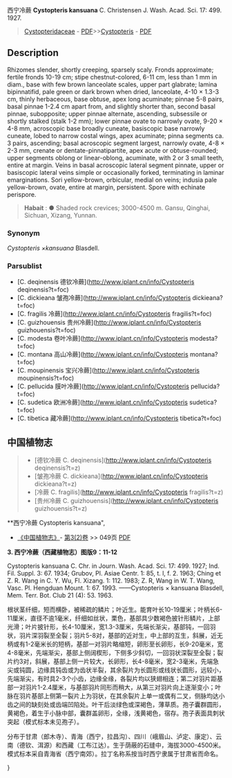 西宁冷蕨 **Cystopteris kansuana** C. Christensen J. Wash. Acad. Sci. 17: 499. 1927.

> [Cystopteridaceae](http://www.iplant.cn/info/Cystopteridaceae?t=foc) - [PDF](http://www.iplant.cn/foc/pdf/Cystopteridaceae.pdf)>>[Cystopteris](http://www.iplant.cn/info/Cystopteris?t=foc) - [PDF](http://www.iplant.cn/foc/pdf/Cystopteris.pdf)

## Description

Rhizomes slender, shortly creeping, sparsely scaly. Fronds approximate; fertile fronds 10-19 cm; stipe chestnut-colored, 6-11 cm, less than 1 mm in diam., base with few brown lanceolate scales, upper part glabrate; lamina bipinnatifid, pale green or dark brown when dried, lanceolate, 4-10 × 1.3-3 cm, thinly herbaceous, base obtuse, apex long acuminate; pinnae 5-8 pairs, basal pinnae 1-2.4 cm apart from, and slightly shorter than, second basal pinnae, subopposite; upper pinnae alternate, ascending, subsessile or shortly stalked (stalk 1-2 mm); lower pinnae ovate to narrowly ovate, 9-20 × 4-8 mm, acroscopic base broadly cuneate, basiscopic base narrowly cuneate, lobed to narrow costal wings, apex acuminate; pinna segments ca. 3 pairs, ascending; basal acroscopic segment largest, narrowly ovate, 4-8 × 2-3 mm, crenate or dentate-pinnatipartite, apex acute or obtuse-rounded; upper segments oblong or linear-oblong, acuminate, with 2 or 3 small teeth, entire at margin. Veins in basal acroscopic lateral segment pinnate, upper or basiscopic lateral veins simple or occasionally forked, terminating in laminar emarginations. Sori yellow-brown, orbicular, medial on veins; indusia pale yellow-brown, ovate, entire at margin, persistent. Spore with echinate perispore.


> **Habait** : 
>● Shaded rock crevices; 3000-4500 m. Gansu, Qinghai, Sichuan, Xizang, Yunnan.

### Synonym
*Cystopteris ×kansuana* Blasdell.

### Parsublist

* [C.  deqinensis  德钦冷蕨](http://www.iplant.cn/info/Cystopteris deqinensis?t=foc)
* [C.  dickieana  皱孢冷蕨](http://www.iplant.cn/info/Cystopteris dickieana?t=foc)
* [C.  fragilis  冷蕨](http://www.iplant.cn/info/Cystopteris fragilis?t=foc)
* [C.  guizhouensis  贵州冷蕨](http://www.iplant.cn/info/Cystopteris guizhouensis?t=foc)
* [C.  modesta  卷叶冷蕨](http://www.iplant.cn/info/Cystopteris modesta?t=foc)
* [C.  montana  高山冷蕨](http://www.iplant.cn/info/Cystopteris montana?t=foc)
* [C.  moupinensis  宝兴冷蕨](http://www.iplant.cn/info/Cystopteris moupinensis?t=foc)
* [C.  pellucida  膜叶冷蕨](http://www.iplant.cn/info/Cystopteris pellucida?t=foc)
* [C.  sudetica  欧洲冷蕨](http://www.iplant.cn/info/Cystopteris sudetica?t=foc)
* [C.  tibetica  藏冷蕨](http://www.iplant.cn/info/Cystopteris tibetica?t=foc)


## 中国植物志

> * [德钦冷蕨  C.  deqinensis](http://www.iplant.cn/info/Cystopteris deqinensis?t=z)
> * [皱孢冷蕨  C.  dickieana](http://www.iplant.cn/info/Cystopteris dickieana?t=z)
> * [冷蕨  C.  fragilis](http://www.iplant.cn/info/Cystopteris fragilis?t=z)
> * [贵州冷蕨  C.  guizhouensis](http://www.iplant.cn/info/Cystopteris guizhouensis?t=z)


**西宁冷蕨 Cystopteris kansuana",

* [《中国植物志》](http://www.iplant.cn/frps)- [第3(2)卷](http://www.iplant.cn/frps/vol/3(2)) >> 049页 [PDF](http://www.iplant.cn/frps/pdf/3(2)/049.pdf)


**3. 西宁冷蕨（西藏植物志）图版9：11-12**

Cystopteris kansuana C. Chr. in Journ. Wash. Acad. Sci. 17: 499. 1927; Ind. Fil. Suppl. 3: 67. 1934; Grubov, Pl. Asiae Centr. 1: 85, t. l, f. 2. 1963; Ching et Z. R. Wang in C. Y. Wu, Fl. Xizang. 1: 112. 1983; Z. R, Wang in W. T. Wang, Vasc. Pl. Hengduan Mount. 1: 67. 1993. ——Cystopteris × kansuana Blasdell, Mem. Terr. Bot. Club 21 (4): 53. 1963.

根状茎纤细，短而横卧，被稀疏的鳞片；叶近生。能育叶长10-19厘米；叶柄长6-11厘米，直径不逾1毫米，纤细如丝状，栗色，基部具少数褐色披针形鳞片，上部光滑；叶片披针形，长4-10厘米，宽1.3-3厘米，先端长渐尖，基部钝，一回羽状，羽片深羽裂至全裂；羽片5-8对，基部的近对生，中上部的互生，斜展，近无柄或有1-2毫米长的短柄，基部一对羽片略缩短，卵形至长卵形，长9-20毫米，宽4-8毫米，先端渐尖，基部上侧阔楔形，下侧多少斜切，一回羽状深裂至全裂；裂片约3对，斜展，基部上侧一片较大，长卵形，长4-8毫米，宽2-3毫米，先端急尖或钝圆，边缘具钝齿或为齿状半裂，其余裂片为长圆形或线状长圆形，远较小，先端渐尖，有时具2-3个小齿，边缘全缘，各裂片均以狭翅相连；第二对羽片距基部一对羽片1-2.4厘米，与基部羽片同形而稍大，从第三对羽片向上逐渐变小；叶脉在羽片基部上侧第一裂片上为羽状，在其余裂片上单一或偶有二叉，侧脉均达小齿之间的缺刻处或齿端凹陷处。叶干后淡绿色或深褐色，薄草质。孢子囊群圆形，黄褐色，着生于小脉中部，囊群盖卵形，全缘，浅黄褐色，宿存。孢子表面具刺状突起（模式标本未见孢子）。

分布于甘肃（郎木寺）、青海（西宁，拉昌沟）、四川（峨眉山、泸定、康定）、云南（德钦、洱源）和西藏（工布江达）。生于荫蔽的石缝中，海拔3000-4500米。模式标本采自青海省（西宁南郊）。拉丁名称系按当时西宁隶属于甘肃省而命名。

}